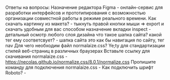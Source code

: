 Ответы на вопросы:
Назначение редактора Figma - онлайн-сервис для разработки интерфейсов и прототипирования с возможностью организации совместной работы в режиме реального времени.
Как скачать картинку из макета? - тыкнуть правой кнопки мыши => export и скачать удобным для вас способом
назначение вкладки inspect - детальный осмотр любого слоя дизайна
что такое шапка сайта? какой тег ему соответсвует? - шапка сайта это как бы навигация по сайту, тег nav
Для чего необходим файл normalaize.css? Ye;ty для стандартизации стилей веб-страниц в различных браузерах
Вставьте ссылку для скачивания normalaize.css - https://necolas.github.io/normalize.css/8.0.1/normalize.css
Пропишите команду для подключения normalaize.css - <link rel="stylesheet" href="css/normalize.css" />
Как подключить шрифт Roboto? - <link href="https://fonts.googleapis.com/css2?family=Roboto:wght@100;400;700&display=swap" rel="stylesheet"/>
